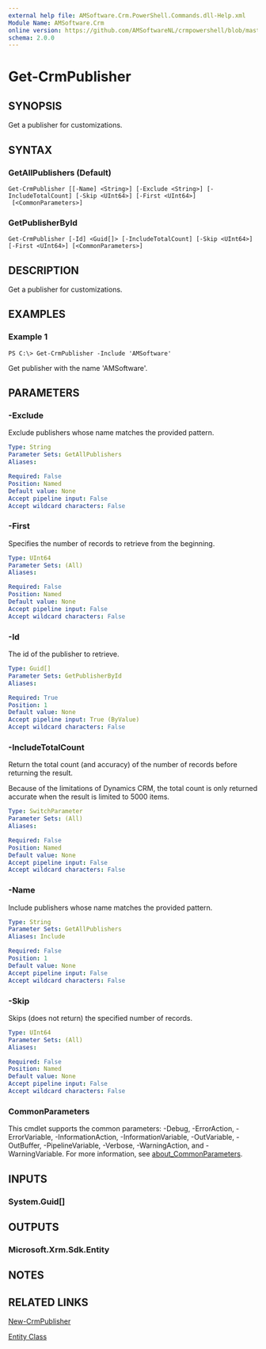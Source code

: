 ```yaml
---
external help file: AMSoftware.Crm.PowerShell.Commands.dll-Help.xml
Module Name: AMSoftware.Crm
online version: https://github.com/AMSoftwareNL/crmpowershell/blob/master/docs/Get-CrmPublisher.md
schema: 2.0.0
---
```


# Get-CrmPublisher

## SYNOPSIS
Get a publisher for customizations.

## SYNTAX

### GetAllPublishers (Default)
```
Get-CrmPublisher [[-Name] <String>] [-Exclude <String>] [-IncludeTotalCount] [-Skip <UInt64>] [-First <UInt64>]
 [<CommonParameters>]
```

### GetPublisherById
```
Get-CrmPublisher [-Id] <Guid[]> [-IncludeTotalCount] [-Skip <UInt64>] [-First <UInt64>] [<CommonParameters>]
```

## DESCRIPTION
Get a publisher for customizations.

## EXAMPLES

### Example 1
```
PS C:\> Get-CrmPublisher -Include 'AMSoftware'
```

Get publisher with the name 'AMSoftware'.

## PARAMETERS

### -Exclude
Exclude publishers whose name matches the provided pattern.

```yaml
Type: String
Parameter Sets: GetAllPublishers
Aliases:

Required: False
Position: Named
Default value: None
Accept pipeline input: False
Accept wildcard characters: False
```

### -First
Specifies the number of records to retrieve from the beginning.

```yaml
Type: UInt64
Parameter Sets: (All)
Aliases:

Required: False
Position: Named
Default value: None
Accept pipeline input: False
Accept wildcard characters: False
```

### -Id
The id of the publisher to retrieve.

```yaml
Type: Guid[]
Parameter Sets: GetPublisherById
Aliases:

Required: True
Position: 1
Default value: None
Accept pipeline input: True (ByValue)
Accept wildcard characters: False
```

### -IncludeTotalCount
Return the total count (and accuracy) of the number of records before returning the result.

Because of the limitations of Dynamics CRM, the total count is only returned accurate when the result is limited to 5000 items.

```yaml
Type: SwitchParameter
Parameter Sets: (All)
Aliases:

Required: False
Position: Named
Default value: None
Accept pipeline input: False
Accept wildcard characters: False
```

### -Name
Include publishers whose name matches the provided pattern.

```yaml
Type: String
Parameter Sets: GetAllPublishers
Aliases: Include

Required: False
Position: 1
Default value: None
Accept pipeline input: False
Accept wildcard characters: False
```

### -Skip
Skips (does not return) the specified number of records.

```yaml
Type: UInt64
Parameter Sets: (All)
Aliases:

Required: False
Position: Named
Default value: None
Accept pipeline input: False
Accept wildcard characters: False
```

### CommonParameters
This cmdlet supports the common parameters: -Debug, -ErrorAction, -ErrorVariable, -InformationAction, -InformationVariable, -OutVariable, -OutBuffer, -PipelineVariable, -Verbose, -WarningAction, and -WarningVariable. For more information, see [about_CommonParameters](http://go.microsoft.com/fwlink/?LinkID=113216).

## INPUTS

### System.Guid[]
## OUTPUTS

### Microsoft.Xrm.Sdk.Entity
## NOTES

## RELATED LINKS

[New-CrmPublisher](New-CrmPublisher.md)

[Entity Class](https://msdn.microsoft.com/library/microsoft.xrm.sdk.entity.aspx)
